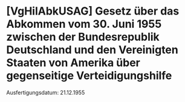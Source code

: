 # [VgHilAbkUSAG] Gesetz über das Abkommen vom 30. Juni 1955 zwischen der Bundesrepublik Deutschland und den Vereinigten Staaten von Amerika über gegenseitige Verteidigungshilfe

Ausfertigungsdatum: 21.12.1955

 